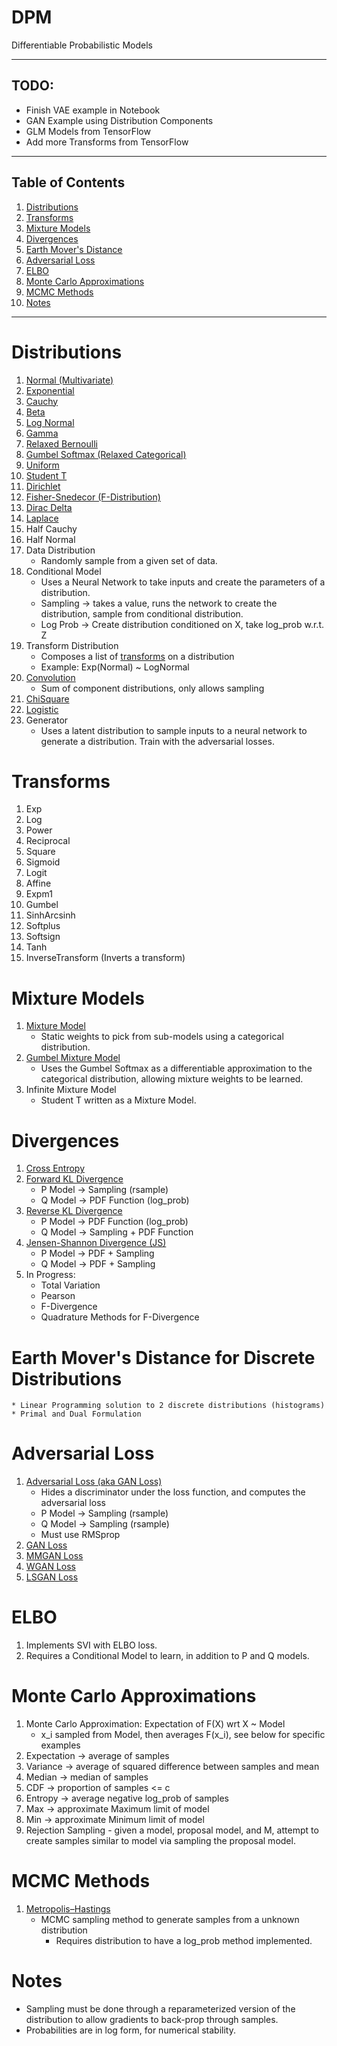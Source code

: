 # DPM
Differentiable Probabilistic Models

---

## TODO:
  * Finish VAE example in Notebook
  * GAN Example using Distribution Components
  * GLM Models from TensorFlow
  * Add more Transforms from TensorFlow

---

## Table of Contents
1. [Distributions](#distributions)
1. [Transforms](#transforms)
1. [Mixture Models](#mixture-models)
1. [Divergences](#divergences)
1. [Earth Mover's Distance](#emd)
1. [Adversarial Loss](#adversarial-loss)
1. [ELBO](#elbo)
1. [Monte Carlo Approximations](#monte_carlo)
1. [MCMC Methods](#mcmc-methods)
1. [Notes](#notes)

---

# Distributions <a name="distributions"></a>
  1. [Normal (Multivariate)](https://en.wikipedia.org/wiki/Multivariate_normal_distribution)
  1. [Exponential](https://en.wikipedia.org/wiki/Exponential_distribution)
  1. [Cauchy](https://en.wikipedia.org/wiki/Cauchy_distribution)
  1. [Beta](https://en.wikipedia.org/wiki/Beta_distribution)
  1. [Log Normal](https://en.wikipedia.org/wiki/Log-normal_distribution)
  1. [Gamma](https://en.wikipedia.org/wiki/Gamma_distribution)
  1. [Relaxed Bernoulli](https://arxiv.org/abs/1611.00712)
  1. [Gumbel Softmax (Relaxed Categorical)](https://arxiv.org/abs/1611.01144)
  1. [Uniform](https://en.wikipedia.org/wiki/Uniform_distribution_(continuous))
  1. [Student T](https://en.wikipedia.org/wiki/Student%27s_t-distribution)
  1. [Dirichlet](https://en.wikipedia.org/wiki/Dirichlet_distribution)
  1. [Fisher-Snedecor (F-Distribution)](https://en.wikipedia.org/wiki/F-distribution)
  1. [Dirac Delta](https://en.wikipedia.org/wiki/Dirac_delta_function)
  1. [Laplace](https://en.wikipedia.org/wiki/Laplace_distribution)
  1. Half Cauchy
  1. Half Normal
  1. Data Distribution
      * Randomly sample from a given set of data.
  1. Conditional Model
      * Uses a Neural Network to take inputs and create the parameters of a distribution.
      * Sampling -> takes a value, runs the network to create the distribution,
        sample from conditional distribution.
      * Log Prob -> Create distribution conditioned on X, take log_prob w.r.t. Z
  1. Transform Distribution
      * Composes a list of [transforms](#transforms) on a distribution
      * Example: Exp(Normal) ~ LogNormal
  1. [Convolution](https://en.wikipedia.org/wiki/List_of_convolutions_of_probability_distributions)
      * Sum of component distributions, only allows sampling
  1. [ChiSquare](https://en.wikipedia.org/wiki/Chi-squared_distribution)
  1. [Logistic](https://en.wikipedia.org/wiki/Logistic_distribution)
  1. Generator
      * Uses a latent distribution to sample inputs to a neural network to
      generate a distribution. Train with the adversarial losses.


# Transforms <a name="transforms"></a>
  1. Exp
  1. Log
  1. Power
  1. Reciprocal
  1. Square
  1. Sigmoid
  1. Logit
  1. Affine
  1. Expm1
  1. Gumbel
  1. SinhArcsinh
  1. Softplus
  1. Softsign
  1. Tanh
  1. InverseTransform (Inverts a transform)

# Mixture Models <a name="mixture-models"></a>
  1. [Mixture Model](https://en.wikipedia.org/wiki/Mixture_model)
      * Static weights to pick from sub-models using a categorical distribution.
  1. [Gumbel Mixture Model](https://arxiv.org/abs/1611.01144)
      * Uses the Gumbel Softmax as a differentiable approximation to the
      categorical distribution, allowing mixture weights to be learned.
  1. Infinite Mixture Model
      * Student T written as a Mixture Model.

# Divergences <a name="divergences"></a>
  1. [Cross Entropy](https://en.wikipedia.org/wiki/Cross_entropy)
  1. [Forward KL Divergence](https://en.wikipedia.org/wiki/Kullback–Leibler_divergence)
      * P Model -> Sampling (rsample)
      * Q Model -> PDF Function (log_prob)
  1. [Reverse KL Divergence](https://en.wikipedia.org/wiki/Kullback–Leibler_divergence)
      * P Model -> PDF Function (log_prob)
      * Q Model -> Sampling + PDF Function
  1. [Jensen-Shannon Divergence (JS)](https://en.wikipedia.org/wiki/Jensen–Shannon_divergence)
      * P Model -> PDF + Sampling
      * Q Model -> PDF + Sampling
  1. In Progress:
      * Total Variation
      * Pearson
      * F-Divergence
      * Quadrature Methods for F-Divergence

# Earth Mover's Distance for Discrete Distributions <a name="emd"></a>
    * Linear Programming solution to 2 discrete distributions (histograms)
    * Primal and Dual Formulation

# Adversarial Loss <a name="adversarial-loss"></a>
  1. [Adversarial Loss (aka GAN Loss)](https://arxiv.org/pdf/1711.10337.pdf)
      * Hides a discriminator under the loss function, and computes the adversarial loss
      * P Model -> Sampling (rsample)
      * Q Model -> Sampling (rsample)
      * Must use RMSprop
  1. [GAN Loss](https://papers.nips.cc/paper/5423-generative-adversarial-nets.pdf)
  1. [MMGAN Loss](https://papers.nips.cc/paper/5423-generative-adversarial-nets.pdf)
  1. [WGAN Loss](https://arxiv.org/pdf/1701.07875.pdf)
  1. [LSGAN Loss](https://arxiv.org/pdf/1611.04076.pdf)

# ELBO <a name="elbo"></a>
  1. Implements SVI with ELBO loss.
  1. Requires a Conditional Model to learn, in addition to P and Q models.

# Monte Carlo Approximations <a name="monte_carlo"></a>
  1. Monte Carlo Approximation: Expectation of F(X) wrt X ~ Model
      * x_i sampled from Model, then averages F(x_i), see below for specific examples
  1. Expectation -> average of samples
  1. Variance -> average of squared difference between samples and mean
  1. Median -> median of samples
  1. CDF -> proportion of samples <= c
  1. Entropy -> average negative log_prob of samples
  1. Max -> approximate Maximum limit of model
  1. Min -> approximate Minimum limit of model
  1. Rejection Sampling - given a model, proposal model, and M, attempt to create samples similar to model via sampling the proposal model.

# MCMC Methods <a name="mcmc-methods"></a>
  1. [Metropolis–Hastings](https://en.wikipedia.org/wiki/Metropolis–Hastings_algorithm)
      * MCMC sampling method to generate samples from a unknown distribution
        * Requires distribution to have a log_prob method implemented.

# Notes <a name="notes"></a>
  * Sampling must be done through a reparameterized version of the
    distribution to allow gradients to back-prop through samples.
  * Probabilities are in log form, for numerical stability.
